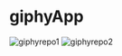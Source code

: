 # giphyApp
![giphyrepo1](https://user-images.githubusercontent.com/28810487/32112990-ddd84c06-bb0c-11e7-83fb-12a31e6bed3f.gif)
![giphyrepo2](https://user-images.githubusercontent.com/28810487/32113480-70064df2-bb0e-11e7-9d0f-d2344076eeac.gif)
